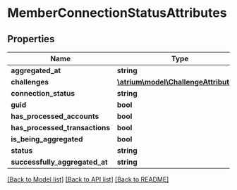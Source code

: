# MemberConnectionStatusAttributes

## Properties
Name | Type | Description | Notes
------------ | ------------- | ------------- | -------------
**aggregated_at** | **string** |  | [optional] 
**challenges** | [**\atrium\model\ChallengeAttributes[]**](ChallengeAttributes.md) |  | [optional] 
**connection_status** | **string** |  | [optional] 
**guid** | **bool** |  | [optional] 
**has_processed_accounts** | **bool** |  | [optional] 
**has_processed_transactions** | **bool** |  | [optional] 
**is_being_aggregated** | **bool** |  | [optional] 
**status** | **string** |  | [optional] 
**successfully_aggregated_at** | **string** |  | [optional] 

[[Back to Model list]](../README.md#documentation-for-models) [[Back to API list]](../README.md#documentation-for-api-endpoints) [[Back to README]](../README.md)


